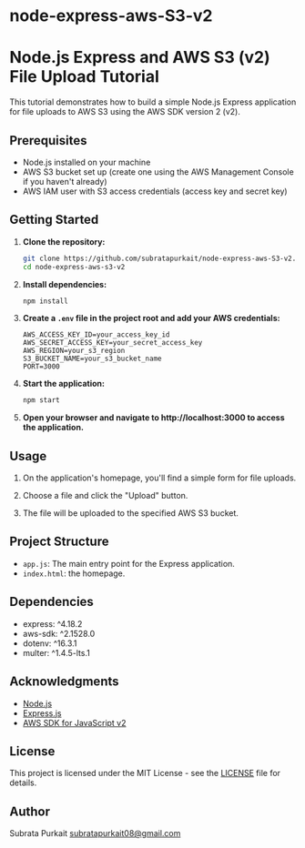 # node-express-aws-S3-v2

# Node.js Express and AWS S3 (v2) File Upload Tutorial

This tutorial demonstrates how to build a simple Node.js Express application for file uploads to AWS S3 using the AWS SDK version 2 (v2).

## Prerequisites

- Node.js installed on your machine
- AWS S3 bucket set up (create one using the AWS Management Console if you haven't already)
- AWS IAM user with S3 access credentials (access key and secret key)

## Getting Started

1. **Clone the repository:**

    ```bash
    git clone https://github.com/subratapurkait/node-express-aws-S3-v2.git
    cd node-express-aws-s3-v2
    ```

2. **Install dependencies:**

    ```bash
    npm install
    ```

3. **Create a `.env` file in the project root and add your AWS credentials:**

    ```env
    AWS_ACCESS_KEY_ID=your_access_key_id
    AWS_SECRET_ACCESS_KEY=your_secret_access_key
    AWS_REGION=your_s3_region
    S3_BUCKET_NAME=your_s3_bucket_name
    PORT=3000
    ```

4. **Start the application:**

    ```bash
    npm start
    ```

5. **Open your browser and navigate to http://localhost:3000 to access the application.**

## Usage

1. On the application's homepage, you'll find a simple form for file uploads.

2. Choose a file and click the "Upload" button.

3. The file will be uploaded to the specified AWS S3 bucket.

## Project Structure

- `app.js`: The main entry point for the Express application.
- `index.html`: the homepage.

## Dependencies

- express: ^4.18.2
- aws-sdk: ^2.1528.0
- dotenv: ^16.3.1
- multer: ^1.4.5-lts.1

## Acknowledgments

- [Node.js](https://nodejs.org/)
- [Express.js](https://expressjs.com/)
- [AWS SDK for JavaScript v2](https://docs.aws.amazon.com/AWSJavaScriptSDK/v2/latest/)

## License

This project is licensed under the MIT License - see the [LICENSE](LICENSE) file for details.

## Author

Subrata Purkait
subratapurkait08@gmail.com
